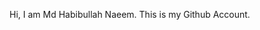 Hi, I am Md Habibullah Naeem. This is my Github Account.

<!---
Scarlet120/Scarlet120 is a ✨ special ✨ repository because its `README.md` (this file) appears on your GitHub profile.
You can click the Preview link to take a look at your changes.
--->
